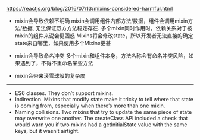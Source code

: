 https://reactjs.org/blog/2016/07/13/mixins-considered-harmful.html

- mixin会导致依赖不明确
mixin会调用组件内部方法/数据，组件会调用mixin方法/数据, 无法保证双方方法稳定存在.
多个mixin同时作用时，依赖关系对于被mixin的组件来说会更困惑
Mixins将会修改state，所以开发者无法直接的确定state来自哪里，如果使用多个Mixins更甚

- mixin会导致命名冲突
多个mixin和组件本身，方法名称会有命名冲突风险，如果遇到了，不得不重命名某些方法

- mixin会带来滚雪球般的复杂度
-----
- ES6 classes. They don’t support mixins.
- Indirection. Mixins that modify state make it tricky to tell where that state is coming from, especially when there’s more than one mixin.
- Naming collisions. Two mixins that try to update the same piece of state may overwrite one another. The createClass API included a check that would warn you if two mixins had a getInitialState value with the same keys, but it wasn’t airtight.


